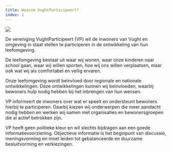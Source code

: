 ```yaml
---
title: Waarom VughtParticipeert?
index: 1
---
```

![](/uploads/schermafdruk-2019-09-23-22.52.54.png)

De vereniging VughtParticipeert (VP) wil de inwoners van Vught en omgeving in staat stellen te participeren in de ontwikkeling van hun leefomgeving.  

De leefomgeving bestaat uit waar wij wonen, waar onze kinderen naar school gaan, waar wij willen sporten, hoe wij ons willen verplaatsen, maar ook wat wij als comfortabel en veilig ervaren.

Onze leefomgeving wordt beïnvloed door regionale en nationale ontwikkelingen. Deze ontwikkelingen kunnen wij beïnvloeden, waarbij bewoners hulp nodig hebben bij het inbrengen van hun wensen. 

VP informeert de inwoners over wat er speelt en ondersteunt bewoners hierbij te participeren. Daarbij kiezen wij onderwerpen die meer aandacht nodig hebben en werken wij samen met organisaties en bewonersgroepen die al actief betrokken zijn.

VP heeft geen politieke kleur en wil slechts bijdragen aan een goede informatievoorziening. Objectieve informatie is het beginpunt van discussie, meningsvorming en moet leiden tot gebalanceerde en duurzame besluitvorming en verkiezingen.
